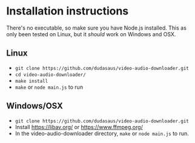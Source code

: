 # Installation instructions

There's no executable, so make sure you have Node.js installed. This as only been tested on Linux, but it *should* work on Windows and OSX.

## Linux
* `git clone https://github.com/dudasaus/video-audio-downloader.git`
* `cd video-audio-downloader/`
* `make install`
* `make` or `node main.js` to run

## Windows/OSX
* `git clone https://github.com/dudasaus/video-audio-downloader.git`
* Install https://libav.org/ or https://www.ffmpeg.org/
* In the video-audio-downloader directory, `make` or `node main.js` to run.
